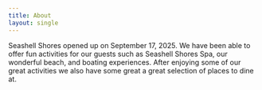 ```yaml
---
title: About
layout: single
---
```


Seashell Shores opened up on September 17, 2025.  We have been able to offer fun activities for our guests such as Seashell Shores Spa, our wonderful beach, and boating experiences.  After enjoying some of our great activities we also have some great a great selection of places to dine at.  
